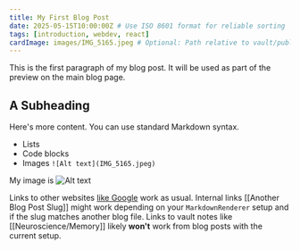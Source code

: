 ```yaml
---
title: My First Blog Post
date: 2025-05-15T10:00:00Z # Use ISO 8601 format for reliable sorting
tags: [introduction, webdev, react]
cardImage: images/IMG_5165.jpeg # Optional: Path relative to vault/public folder
---
```


This is the first paragraph of my blog post. It will be used as part of the preview on the main blog page.

## A Subheading

Here's more content. You can use standard Markdown syntax.

* Lists
* Code blocks
* Images `![Alt text](IMG_5165.jpeg)`

My image is
![Alt text](IMG_5165.jpeg)

Links to other websites [like Google](https://google.com) work as usual.
Internal links [[Another Blog Post Slug]] might work depending on your `MarkdownRenderer` setup and if the slug matches another blog file. Links to vault notes like [[Neuroscience/Memory]] likely **won't** work from blog posts with the current setup.